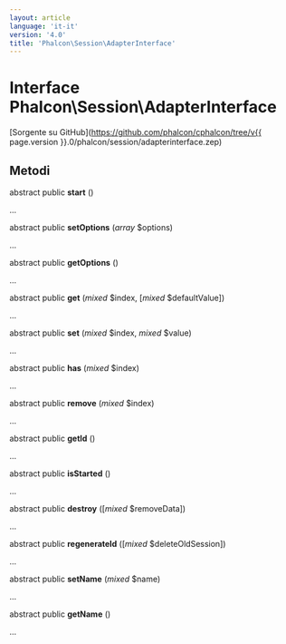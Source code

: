 ```yaml
---
layout: article
language: 'it-it'
version: '4.0'
title: 'Phalcon\Session\AdapterInterface'
---
```

# Interface **Phalcon\Session\AdapterInterface**

[Sorgente su GitHub](https://github.com/phalcon/cphalcon/tree/v{{ page.version }}.0/phalcon/session/adapterinterface.zep)

## Metodi

abstract public **start** ()

...

abstract public **setOptions** (*array* $options)

...

abstract public **getOptions** ()

...

abstract public **get** (*mixed* $index, [*mixed* $defaultValue])

...

abstract public **set** (*mixed* $index, *mixed* $value)

...

abstract public **has** (*mixed* $index)

...

abstract public **remove** (*mixed* $index)

...

abstract public **getId** ()

...

abstract public **isStarted** ()

...

abstract public **destroy** ([*mixed* $removeData])

...

abstract public **regenerateId** ([*mixed* $deleteOldSession])

...

abstract public **setName** (*mixed* $name)

...

abstract public **getName** ()

...